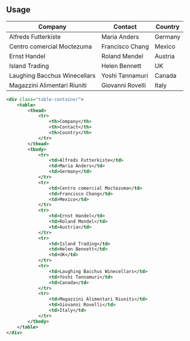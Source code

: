 ## Usage
<div class="p-4 m-1 background-light-grey">
	<div class="table-container">
		<table>
			<thead>
				<tr>
					<th>Company</th>
					<th>Contact</th>
					<th>Country</th>
				</tr>
			</thead>
			<tbody>
				<tr>
					<td>Alfreds Futterkiste</td>
					<td>Maria Anders</td>
					<td>Germany</td>
				</tr>
				<tr>
					<td>Centro comercial Moctezuma</td>
					<td>Francisco Chang</td>
					<td>Mexico</td>
				</tr>
				<tr>
					<td>Ernst Handel</td>
					<td>Roland Mendel</td>
					<td>Austria</td>
				</tr>
				<tr>
					<td>Island Trading</td>
					<td>Helen Bennett</td>
					<td>UK</td>
				</tr>
				<tr>
					<td>Laughing Bacchus Winecellars</td>
					<td>Yoshi Tannamuri</td>
					<td>Canada</td>
				</tr>
				<tr>
					<td>Magazzini Alimentari Riuniti</td>
					<td>Giovanni Rovelli</td>
					<td>Italy</td>
				</tr>
			</tbody>
		</table>
	</div>
</div>

```xml
<div class="table-container">
	<table>
		<thead>
			<tr>
				<th>Company</th>
				<th>Contact</th>
				<th>Country</th>
			</tr>
		</thead>
		<tbody>
			<tr>
				<td>Alfreds Futterkiste</td>
				<td>Maria Anders</td>
				<td>Germany</td>
			</tr>
			<tr>
				<td>Centro comercial Moctezuma</td>
				<td>Francisco Chang</td>
				<td>Mexico</td>
			</tr>
			<tr>
				<td>Ernst Handel</td>
				<td>Roland Mendel</td>
				<td>Austria</td>
			</tr>
			<tr>
				<td>Island Trading</td>
				<td>Helen Bennett</td>
				<td>UK</td>
			</tr>
			<tr>
				<td>Laughing Bacchus Winecellars</td>
				<td>Yoshi Tannamuri</td>
				<td>Canada</td>
			</tr>
			<tr>
				<td>Magazzini Alimentari Riuniti</td>
				<td>Giovanni Rovelli</td>
				<td>Italy</td>
			</tr>
		</tbody>
	</table>
</div>
```